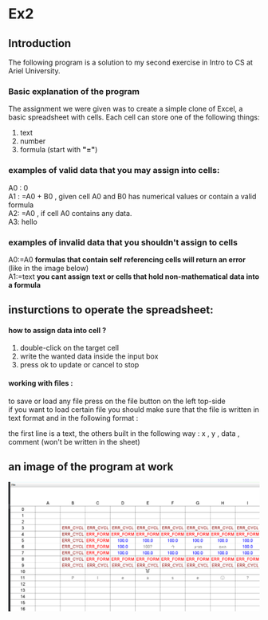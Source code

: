 ﻿# Ex2

## Introduction

The following program is a solution to my second exercise in Intro to CS at Ariel University.
### Basic explanation of the program
The assignment we were given was to create a simple clone of Excel, a basic spreadsheet with cells.
Each cell can store one of the following things:
1. text
2. number
3. formula (start with **"="**)

### examples of valid data that you may assign into cells:

A0 : 0 \
A1 : =A0 + B0 , given cell A0 and B0 has numerical values or contain a valid formula \
A2: =A0 , if cell A0 contains any data. \
A3: hello
### examples of invalid data that you shouldn't assign to cells
A0:=A0  **formulas that contain self referencing cells will return an error** (like in the image below) \
A1:=text **you cant assign text or cells that hold non-mathematical data into a formula** 

## insturctions to operate the spreadsheet:
#### how to assign data into cell ? 
1. double-click on the target cell 
2. write the wanted data inside the input box
3. press ok to update or cancel to stop
#### working with files :
to save or load any file press on the file button on the left top-side \
if you want to load certain file you should make sure that the file is written in text format 
and in the following format : 

the first line is a text, the others built in the following way : x , y , data , comment (won't be written in the sheet)
## an image of the program at work
![img.png](img.png)


                

